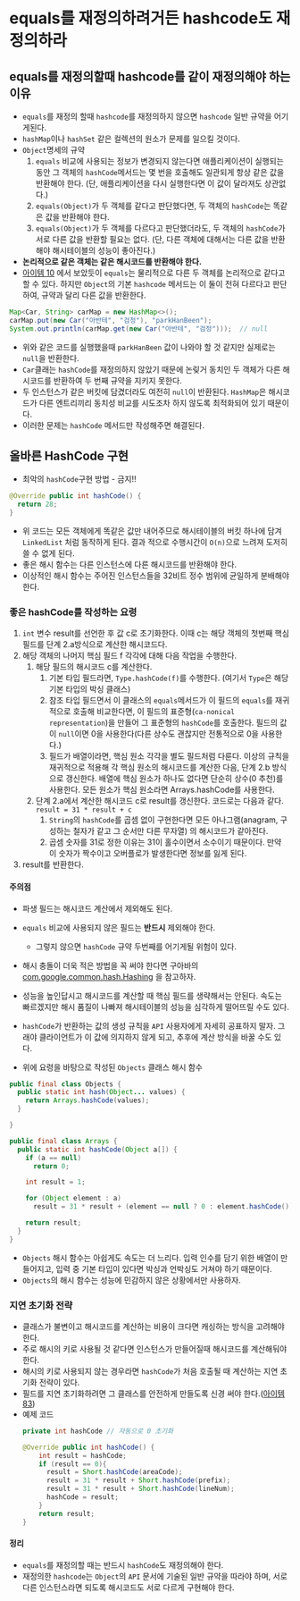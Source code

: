 # equals를 재정의하려거든 hashcode도 재정의하라

## equals를 재정의할때 hashcode를 같이 재정의해야 하는 이유

* ``equals``를 재정의 할때 ```hashcode```를 재정의하지 않으면 `hashcode` 일반 규약을 어기게된다.
* ``hashMap``이나 ``hashSet`` 같은 컬렉션의 원소가 문제를 일으킬 것이다.
* ``Object``명세의 규약
  1. ``equals`` 비교에 사용되는 정보가 변경되지 않는다면 애플리케이션이 실행되는 동안 그 객체의 ``hashCode``메서드는
      몇 번을 호출해도 일관되게 항상 같은 값을 반환해야 한다. (단, 애플리케이션을 다시 실행한다면 이 값이 달라져도 상관없다.)
  2. ``equals(Object)``가 두 객체를 같다고 판단했다면, 두 객체의 ``hashCode``는 똑같은 값을 반환해야 한다.
  3. ``equals(Object)``가 두 객체를 다르다고 판단했더라도, 두 객체의 ``hashCode``가 서로 다른 값을 반환할 필요는 없다.
    (단, 다른 객체에 대해서는 다른 값을 반환해야 해시테이블의 성능이 좋아진다.)
* **논리적으로 같은 객체는 같은 해시코드를 반환해야 한다.**
* [아이템 10](https://github.com/parkhanbeen/study/blob/master/effective-java/3%EC%9E%A5/10.equals%EB%8A%94%20%EC%9D%BC%EB%B0%98%20%EA%B7%9C%EC%95%BD%EC%9D%84%20%EC%A7%80%EC%BC%9C%20%EC%9E%AC%EC%A0%95%EC%9D%98%ED%95%98%EB%9D%BC.md)
  에서 보았듯이 ``equals``는 물리적으로 다른 두 객체를 논리적으로 같다고 할 수 있다. 하지만 ``Object``의 기본 ``hashcode``
  메서드는 이 둘이 전혀 다르다고 판단하여, 규약과 달리 다른 값을 반환한다.
```java
Map<Car, String> carMap = new HashMap<>();
carMap.put(new Car("아반테", "검정"), "parkHanBeen");
System.out.println(carMap.get(new Car("아반테", "검정")));  // null
```

* 위와 같은 코드를 실행했을때 ```parkHanBeen``` 값이 나와야 할 것 같지만 실제로는 ```null```을 반환한다.
* ```Car```클래는 ```hashCode```를 재정의하지 않았기 때문에 논맂거 동치인 두 객체가 다른 해시코드를 반환하여 두 번째
  규약을 지키지 못한다.
* 두 인스턴스가 같은 버킷에 담겼더라도 여전히 ``null``이 반환된다. ``HashMap``은 해시코드가 다른 엔트리끼리 동치성 비교를 시도조차 하지
  않도록 최적화되어 있기 때문이다.
* 이러한 문제는 ``hashCode`` 메서드만 작성해주면 해결된다.

## 올바른 HashCode 구현

* 최악의 ``hashCode``구현 방법 - 금지!!
```java
@Override public int hashCode() {
  return 28;
}
```
* 위 코드는 모든 객체에게 똑같은 값만 내어주므로 해시테이블의 버킷 하나에 담겨 ``LinkedList`` 처럼 동작하게 된다. 결과
  적으로 수행시간이 ``O(n)``으로 느려져 도저히 쓸 수 없게 된다.
* 좋은 해시 함수는 다른 인스턴스에 다른 해시코드를 반환해야 한다.
* 이상적인 해시 함수는 주어진 인스턴스들을 32비트 정수 범위에 균일하게 분배해야 한다.

### 좋은 hashCode를 작성하는 요령

1. ``int`` 변수 result를 선언한 후 값 c로 초기화한다. 이때 c는 해당 객체의 첫번째 핵심 필드를 단계 2.a방식으로 계산한
  해시코드다.
2. 해당 객체의 나머지 핵심 필드 f 각각에 대해 다음 작업을 수행한다.
   1. 해당 필드의 해시코드 c를 계산한다.
      1. 기본 타입 필드라면, ``Type.hashCode(f)``를 수행한다. (여기서 ``Type``은 해당 기본 타입의 박싱 클래스)
      2. 참조 타입 필드면서 이 클래스의 ``equals``메서드가 이 필드의 ``equals``를 재귀적으로 호출해 비교한다면, 이 필드의
        표준형(``ca-nonical representation``)을 만들어 그 표준형의 ``hashCode``를 호출한다. 필드의 값이 ``null``이면
        0을 사용한다(다른 상수도 괜찮지만 전통적으로 0을 사용한다.)
      3. 필드가 배열이라면, 핵심 원소 각각을 별도 필드처럼 다룬다. 이상의 규칙을 재귀적으로 적용해 각 핵심 원소의 해시코드를
        계산한 다음, 단계 2.b 방식으로 갱신한다. 배열에 핵심 원소가 하나도 없다면 단순히 상수(0 추천)를 사용한다. 모든 원소가
        핵심 원소라면 Arrays.hashCode를 사용한다.
   2. 단계 2.a에서 계산한 해시코드 c로 result를 갱신한다. 코드로는 다음과 같다. ``result = 31 * result + c ``
      1. ```String```의 `hashCode`를 곱셈 없이 구현한다면 모든 아나그램(anagram, 구성하는 철자가 같고 그 순서만 다른 무자열)
        의 해시코드가 같아진다.
      2. 곱셈 숫자를 31로 정한 이유는 31이 홀수이면서 소수이기 때문이다. 만약 이 숫자가 짝수이고 오버플로가 발생한다면 정보를 잃게 된다.
3. result를 반환한다.

#### 주의점

* 파생 필드는 해시코드 계산에서 제외해도 된다.
* ``equals`` 비교에 사용되지 않은 필드는 **반드시** 제외해야 한다.
  * 그렇지 않으면 ``hashCode`` 규약 두번째를 어기게될 위험이 있다.
* 해시 충돌이 더욱 적은 방법을 꼭 써야 한다면 구아바의 [com.google.common.hash.Hashing](https://guava.dev/releases/21.0/api/docs/com/google/common/hash/Hashing.html) 을 참고하자.
* 성능을 높인답시고 해시코드를 계산할 때 핵심 필드를 생략해서는 안된다. 속도는 빠르겠지만 해시 품질이 나빠져 해시테이블의 성능을
  심각하게 떨어뜨릴 수도 있다.
* ``hashCode``가 반환하는 값의 생성 규칙을 `API` 사용자에게 자세히 공표하지 말자. 그래야 클라이언트가 이 값에 의지하지 않게 되고,
  추후에 계산 방식을 바꿀 수도 있다.
 

* 위에 요령을 바탕으로 작성된 ``Objects`` 클래스 해시 함수
```java
public final class Objects {
  public static int hash(Object... values) {
    return Arrays.hashCode(values);
  }

}

public final class Arrays {
  public static int hashCode(Object a[]) {
    if (a == null)
      return 0;

    int result = 1;

    for (Object element : a)
      result = 31 * result + (element == null ? 0 : element.hashCode());

    return result;
  }
}
```
* ``Objects`` 해시 함수는 아쉽게도 속도는 더 느리다. 입력 인수를 담기 위한 배열이 만들어지고, 입력 중 기본 타입이 있다면
  박싱과 언박싱도 거쳐야 하기 때문이다.
* ``Objects``의 해시 함수는 성능에 민감하지 않은 상황에서만 사용하자.

### 지연 초기화 전략

* 클래스가 불변이고 해시코드를 계산하는 비용이 크다면 캐싱하는 방식을 고려해야 한다.
* 주로 해시의 키로 사용될 것 같다면 인스턴스가 만들어질때 해시코드를 계산해둬야 한다.
* 해시의 키로 사용되지 않는 경우라면 ```hashCode```가 처음 호출될 때 계산하는 지연 초기화 전략이 있다.
* 필드를 지연 초기화하려면 그 클래스를 안전하게 만들도록 신경 써야 한다.([아이템 83](https://github.com/parkhanbeen/study/blob/master/effective-java/11%EC%9E%A5/83.%EC%A7%80%EC%97%B0%20%EC%B4%88%EA%B8%B0%ED%99%94%EB%8A%94%20%EC%8B%A0%EC%A4%91%ED%9E%88%20%EC%82%AC%EC%9A%A9%ED%95%98%EB%9D%BC.md))
* 예제 코드
  ```java
  private int hashCode // 자동으로 0 초기화
  
  @Override public int hashCode() {
      int result = hashCode;
      if (result == 0){
        result = Short.hashCode(areaCode);
        result = 31 * result + Short.hashCode(prefix);
        result = 31 * result + Short.hashCode(lineNum);
        hashCode = result;
      }
      return result;
  }
  ```

#### 정리

* ``equals``를 재정의할 때는 반드시 `hashCode`도 재정의해야 한다.
* 재정의한 ``hashcode``는 `Object`의 `API` 문서에 기술된 일반 규약을 따라야 하며, 서로 다른 인스턴스라면 되도록
  해시코드도 서로 다르게 구현해야 한다.

